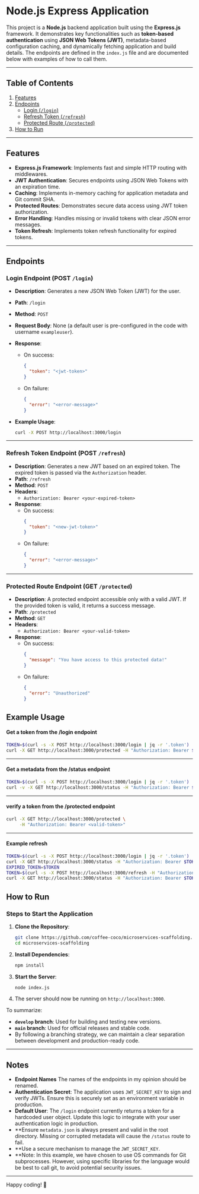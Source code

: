 # Node.js Express Application

This project is a **Node.js** backend application built using the **Express.js** framework. It demonstrates key functionalities such as **token-based authentication** using **JSON Web Tokens (JWT)**, metadata-based configuration caching, and dynamically fetching application and build details.
The endpoints are defined in the `index.js` file and are documented below with examples of how to call them.

---

## Table of Contents

1. [Features](#features)
2. [Endpoints](#endpoints)
    - [Login (`/login`)](#login-endpoint-post-login)
    - [Refresh Token (`/refresh`)](#refresh-token-endpoint-post-refresh)
    - [Protected Route (`/protected`)](#protected-route-endpoint-get-protected)
3. [How to Run](#how-to-run)

---

## Features

- **Express.js Framework**: Implements fast and simple HTTP routing with middlewares.
- **JWT Authentication**: Secures endpoints using JSON Web Tokens with an expiration time.
- **Caching**: Implements in-memory caching for application metadata and Git commit SHA.
- **Protected Routes**: Demonstrates secure data access using JWT token authorization.
- **Error Handling**: Handles missing or invalid tokens with clear JSON error messages.
- **Token Refresh**: Implements token refresh functionality for expired tokens.

---

## Endpoints

### Login Endpoint (**POST `/login`**)

- **Description**: Generates a new JSON Web Token (JWT) for the user.
- **Path**: `/login`  
- **Method**: `POST`  
- **Request Body**: None (a default user is pre-configured in the code with username `exampleuser`).  
- **Response**:
  - On success:
    ```json
    {
      "token": "<jwt-token>"
    }
    ```
  - On failure:
    ```json
    {
      "error": "<error-message>"
    }
    ```

- **Example Usage**:
  ```bash
  curl -X POST http://localhost:3000/login
  ```

---

### Refresh Token Endpoint (**POST `/refresh`**)

- **Description**: Generates a new JWT based on an expired token. The expired token is passed via the `Authorization` header.
- **Path**: `/refresh`  
- **Method**: `POST`  
- **Headers**:
  - `Authorization: Bearer <your-expired-token>`
- **Response**:
  - On success:
    ```json
    {
      "token": "<new-jwt-token>"
    }
    ```
  - On failure:
    ```json
    {
      "error": "<error-message>"
    }
    ```

---

### Protected Route Endpoint (**GET `/protected`**)

- **Description**: A protected endpoint accessible only with a valid JWT. If the provided token is valid, it returns a success message.
- **Path**: `/protected`  
- **Method**: `GET`  
- **Headers**:
  - `Authorization: Bearer <your-valid-token>`
- **Response**:
  - On success:
    ```json
    {
      "message": "You have access to this protected data!"
    }
    ```
  - On failure:
    ```json
    {
      "error": "Unauthorized"
    }
    ```

Example Usage
---
#### Get a token from the /login endpoint
  ```bash
TOKEN=$(curl -s -X POST http://localhost:3000/login | jq -r '.token')
curl -X GET http://localhost:3000/protected -H "Authorization: Bearer $TOKEN"
  ```
---
#### Get a metadata from the /status endpoint
  ```bash
TOKEN=$(curl -s -X POST http://localhost:3000/login | jq -r '.token')
curl -v -X GET http://localhost:3000/status -H "Authorization: Bearer $TOKEN"
  ```
---
#### verify a token from the /protected endpoint

  ```bash
  curl -X GET http://localhost:3000/protected \
       -H "Authorization: Bearer <valid-token>"
  ```
---
#### Example refresh
```bash
TOKEN=$(curl -s -X POST http://localhost:3000/login | jq -r '.token')
curl -X GET http://localhost:3000/status -H "Authorization: Bearer $TOKEN"
EXPIRED_TOKEN=$TOKEN
TOKEN=$(curl -s -X POST http://localhost:3000/refresh -H "Authorization: Bearer $EXPIRED_TOKEN" | jq -r '.token')
curl -X GET http://localhost:3000/status -H "Authorization: Bearer $TOKEN"
  ```


## How to Run

### Steps to Start the Application

1. **Clone the Repository**:
   ```bash
   git clone https://github.com/coffee-coco/microservices-scaffolding.git
   cd microservices-scaffolding
   ```

2. **Install Dependencies**:
   ```bash
   npm install
   ```

3. **Start the Server**:
   ```bash
   node index.js
   ```

4. The server should now be running on `http://localhost:3000`.

To summarize:
- **`develop` branch**: Used for building and testing new versions.
- **`main` branch**: Used for official releases and stable code.
- By following a branching strategy, we can maintain a clear separation between development and production-ready code.
---

## Notes
- **Endpoint Names** The names of the endpoints in my opinion should be renamed.
- **Authentication Secret**: The application uses `JWT_SECRET_KEY` to sign and verify JWTs. Ensure this is securely set as an environment variable in production.
- **Default User**: The `/login` endpoint currently returns a token for a hardcoded user object. Update this logic to integrate with your user authentication logic in production.
- **Ensure `metadata.json` is always present and valid in the root directory. Missing or corrupted metadata will cause the `/status` route to fail.
- **Use a secure mechanism to manage the `JWT_SECRET_KEY`.
- **Note: In this example, we have chosen to use OS commands for Git subprocesses. However, using specific libraries for the language would be best to call git, to avoid potential security issues.

---

Happy coding! 🎉